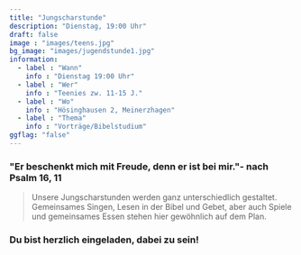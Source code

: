 ```yaml
---
title: "Jungscharstunde"
description: "Dienstag, 19:00 Uhr"
draft: false
image : "images/teens.jpg"
bg_image: "images/jugendstunde1.jpg"
information:
  - label : "Wann"
    info : "Dienstag 19:00 Uhr"
  - label : "Wer"
    info : "Teenies zw. 11-15 J."
  - label : "Wo"
    info : "Hösinghausen 2, Meinerzhagen"
  - label : "Thema"
    info : "Vorträge/Bibelstudium"
ggflag: "false"
---
```


### "Er beschenkt mich mit Freude, denn er ist bei mir."- nach Psalm 16, 11

> Unsere Jungscharstunden werden ganz unterschiedlich gestaltet. Gemeinsames Singen, Lesen in der Bibel und Gebet, aber auch Spiele und gemeinsames Essen stehen hier gewöhnlich auf dem Plan.  

### Du bist herzlich eingeladen, dabei zu sein!